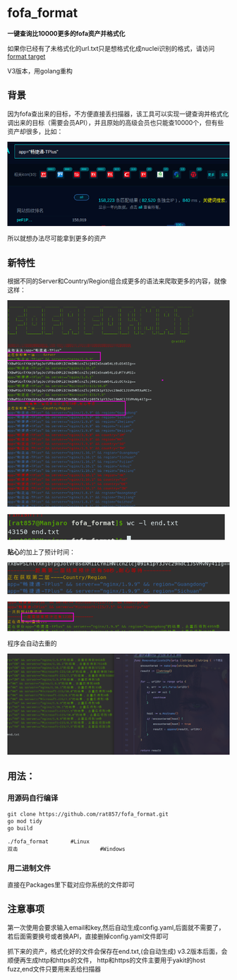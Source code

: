 # fofa_format
**一键查询比10000更多的fofa资产并格式化**

如果你已经有了未格式化的url.txt只是想格式化成nuclei识别的格式，请访问[format target](https://github.com/rat857/format_target)

V3版本，用golang重构

## 背景

因为fofa查出来的目标，不方便直接丢扫描器，该工具可以实现一键查询并格式化调出来的目标（需要会员API），并且原始的高级会员也只能查10000个，但有些资产却很多，比如：

![image-20230803141955872](README.assets/image-20230803141955872.png)

所以就想办法尽可能拿到更多的资产

## 新特性

根据不同的Server和Country/Region组合成更多的语法来爬取更多的内容，就像这样：

![image-20230811193241508](README.assets/image-20230811193241508.png)

![image-20230811193311487](README.assets/image-20230811193311487.png)

**贴心**的加上了预计时间：

![image-20230811193502158](README.assets/image-20230811193502158.png)

![image-20230811193517851](README.assets/image-20230811193517851.png)

程序会自动去重的

![image-20230803141533361](./README.assets/image-20230803141533361.png)

## 用法：

### 用源码自行编译

```shell
git clone https://github.com/rat857/fofa_format.git
go mod tidy
go build
```

```shell
./fofa_format		#Linux
双击							#Windows
```

### 用二进制文件

直接在Packages里下载对应你系统的文件即可

## 注意事项

第一次使用会要求输入email和key,然后自动生成config.yaml,后面就不需要了，若后面需要换号或者换API，直接删掉config.yaml文件即可

抓下来的资产，格式化好的文件会保存在end.txt,(会自动生成)
v3.2版本后面，会顺便再生成http和https的文件，
http和https的文件主要用于yakit的host fuzz,end文件只要用来丢给扫描器
